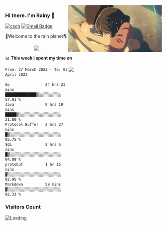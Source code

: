 <img  align='right' height="150" src="https://github.com/LikeRainDay/LikeRainDay/blob/master/pic/img_rain_1.gif?raw=true">



### Hi there. I'm Rainy :lemon:

[![csdn](https://img.shields.io/badge/-csdn-c14438?style=flat-square&logo=c&logoColor=white)](https://blog.csdn.net/qq_15807167)
[![Gmail Badge](https://img.shields.io/badge/-gmail-c14438?style=flat-square&logo=Gmail&logoColor=white&link=mailto:houshuai0816@gmail.com)](mailto:houshuai0816@gmail.com)

🚀Welcome to the rain planet🌎

<center>
<img align='center'  src="https://source.unsplash.com/random/1200x600">
</center>

📊 **This week I spent my time on**

<img align='right'   width="300" src="https://github-readme-stats.vercel.app/api?username=LikeRainDay&show_icons=true&title_color=fff&icon_color=79ff97&text_color=9f9f9f&bg_color=151515&count_private=true">

<!--START_SECTION:waka-->

```text
From: 27 March 2023 - To: 03 April 2023

Go                24 hrs 23 mins  ██████████████▒░░░░░░░░░░   57.01 %
Java              9 hrs 19 mins   █████▒░░░░░░░░░░░░░░░░░░░   21.80 %
Protocol Buffer   2 hrs 27 mins   █▒░░░░░░░░░░░░░░░░░░░░░░░   05.75 %
SQL               2 hrs 5 mins    █▒░░░░░░░░░░░░░░░░░░░░░░░   04.89 %
protobuf          1 hr 15 mins    ▓░░░░░░░░░░░░░░░░░░░░░░░░   02.95 %
Markdown          59 mins         ▓░░░░░░░░░░░░░░░░░░░░░░░░   02.33 %
```

<!--END_SECTION:waka-->

### Visitors Count
<img align="left" src = "https://profile-counter.glitch.me/LikeRainDay/count.svg" alt ="Loading">
